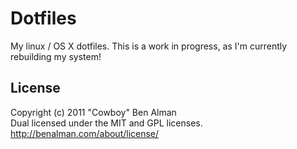 # Dotfiles

My linux / OS X dotfiles. This is a work in progress, as I'm currently rebuilding my system!

## License
Copyright (c) 2011 "Cowboy" Ben Alman  
Dual licensed under the MIT and GPL licenses.  
<http://benalman.com/about/license/>


